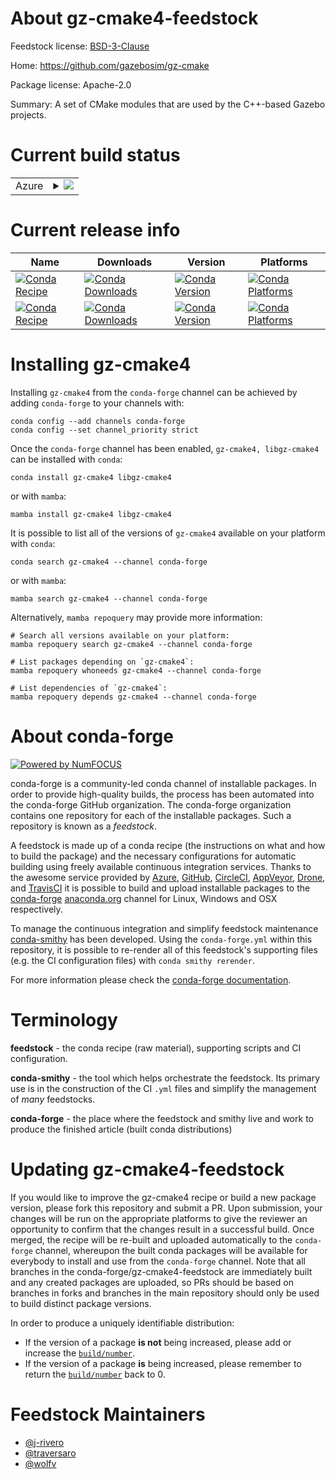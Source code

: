 About gz-cmake4-feedstock
=========================

Feedstock license: [BSD-3-Clause](https://github.com/conda-forge/gz-cmake-feedstock/blob/main/LICENSE.txt)

Home: https://github.com/gazebosim/gz-cmake

Package license: Apache-2.0

Summary: A set of CMake modules that are used by the C++-based Gazebo projects.

Current build status
====================


<table>
    
  <tr>
    <td>Azure</td>
    <td>
      <details>
        <summary>
          <a href="https://dev.azure.com/conda-forge/feedstock-builds/_build/latest?definitionId=17480&branchName=main">
            <img src="https://dev.azure.com/conda-forge/feedstock-builds/_apis/build/status/gz-cmake-feedstock?branchName=main">
          </a>
        </summary>
        <table>
          <thead><tr><th>Variant</th><th>Status</th></tr></thead>
          <tbody><tr>
              <td>linux_64</td>
              <td>
                <a href="https://dev.azure.com/conda-forge/feedstock-builds/_build/latest?definitionId=17480&branchName=main">
                  <img src="https://dev.azure.com/conda-forge/feedstock-builds/_apis/build/status/gz-cmake-feedstock?branchName=main&jobName=linux&configuration=linux%20linux_64_" alt="variant">
                </a>
              </td>
            </tr><tr>
              <td>linux_aarch64</td>
              <td>
                <a href="https://dev.azure.com/conda-forge/feedstock-builds/_build/latest?definitionId=17480&branchName=main">
                  <img src="https://dev.azure.com/conda-forge/feedstock-builds/_apis/build/status/gz-cmake-feedstock?branchName=main&jobName=linux&configuration=linux%20linux_aarch64_" alt="variant">
                </a>
              </td>
            </tr><tr>
              <td>linux_ppc64le</td>
              <td>
                <a href="https://dev.azure.com/conda-forge/feedstock-builds/_build/latest?definitionId=17480&branchName=main">
                  <img src="https://dev.azure.com/conda-forge/feedstock-builds/_apis/build/status/gz-cmake-feedstock?branchName=main&jobName=linux&configuration=linux%20linux_ppc64le_" alt="variant">
                </a>
              </td>
            </tr><tr>
              <td>osx_64</td>
              <td>
                <a href="https://dev.azure.com/conda-forge/feedstock-builds/_build/latest?definitionId=17480&branchName=main">
                  <img src="https://dev.azure.com/conda-forge/feedstock-builds/_apis/build/status/gz-cmake-feedstock?branchName=main&jobName=osx&configuration=osx%20osx_64_" alt="variant">
                </a>
              </td>
            </tr><tr>
              <td>osx_arm64</td>
              <td>
                <a href="https://dev.azure.com/conda-forge/feedstock-builds/_build/latest?definitionId=17480&branchName=main">
                  <img src="https://dev.azure.com/conda-forge/feedstock-builds/_apis/build/status/gz-cmake-feedstock?branchName=main&jobName=osx&configuration=osx%20osx_arm64_" alt="variant">
                </a>
              </td>
            </tr><tr>
              <td>win_64</td>
              <td>
                <a href="https://dev.azure.com/conda-forge/feedstock-builds/_build/latest?definitionId=17480&branchName=main">
                  <img src="https://dev.azure.com/conda-forge/feedstock-builds/_apis/build/status/gz-cmake-feedstock?branchName=main&jobName=win&configuration=win%20win_64_" alt="variant">
                </a>
              </td>
            </tr>
          </tbody>
        </table>
      </details>
    </td>
  </tr>
</table>

Current release info
====================

| Name | Downloads | Version | Platforms |
| --- | --- | --- | --- |
| [![Conda Recipe](https://img.shields.io/badge/recipe-gz--cmake4-green.svg)](https://anaconda.org/conda-forge/gz-cmake4) | [![Conda Downloads](https://img.shields.io/conda/dn/conda-forge/gz-cmake4.svg)](https://anaconda.org/conda-forge/gz-cmake4) | [![Conda Version](https://img.shields.io/conda/vn/conda-forge/gz-cmake4.svg)](https://anaconda.org/conda-forge/gz-cmake4) | [![Conda Platforms](https://img.shields.io/conda/pn/conda-forge/gz-cmake4.svg)](https://anaconda.org/conda-forge/gz-cmake4) |
| [![Conda Recipe](https://img.shields.io/badge/recipe-libgz--cmake4-green.svg)](https://anaconda.org/conda-forge/libgz-cmake4) | [![Conda Downloads](https://img.shields.io/conda/dn/conda-forge/libgz-cmake4.svg)](https://anaconda.org/conda-forge/libgz-cmake4) | [![Conda Version](https://img.shields.io/conda/vn/conda-forge/libgz-cmake4.svg)](https://anaconda.org/conda-forge/libgz-cmake4) | [![Conda Platforms](https://img.shields.io/conda/pn/conda-forge/libgz-cmake4.svg)](https://anaconda.org/conda-forge/libgz-cmake4) |

Installing gz-cmake4
====================

Installing `gz-cmake4` from the `conda-forge` channel can be achieved by adding `conda-forge` to your channels with:

```
conda config --add channels conda-forge
conda config --set channel_priority strict
```

Once the `conda-forge` channel has been enabled, `gz-cmake4, libgz-cmake4` can be installed with `conda`:

```
conda install gz-cmake4 libgz-cmake4
```

or with `mamba`:

```
mamba install gz-cmake4 libgz-cmake4
```

It is possible to list all of the versions of `gz-cmake4` available on your platform with `conda`:

```
conda search gz-cmake4 --channel conda-forge
```

or with `mamba`:

```
mamba search gz-cmake4 --channel conda-forge
```

Alternatively, `mamba repoquery` may provide more information:

```
# Search all versions available on your platform:
mamba repoquery search gz-cmake4 --channel conda-forge

# List packages depending on `gz-cmake4`:
mamba repoquery whoneeds gz-cmake4 --channel conda-forge

# List dependencies of `gz-cmake4`:
mamba repoquery depends gz-cmake4 --channel conda-forge
```


About conda-forge
=================

[![Powered by
NumFOCUS](https://img.shields.io/badge/powered%20by-NumFOCUS-orange.svg?style=flat&colorA=E1523D&colorB=007D8A)](https://numfocus.org)

conda-forge is a community-led conda channel of installable packages.
In order to provide high-quality builds, the process has been automated into the
conda-forge GitHub organization. The conda-forge organization contains one repository
for each of the installable packages. Such a repository is known as a *feedstock*.

A feedstock is made up of a conda recipe (the instructions on what and how to build
the package) and the necessary configurations for automatic building using freely
available continuous integration services. Thanks to the awesome service provided by
[Azure](https://azure.microsoft.com/en-us/services/devops/), [GitHub](https://github.com/),
[CircleCI](https://circleci.com/), [AppVeyor](https://www.appveyor.com/),
[Drone](https://cloud.drone.io/welcome), and [TravisCI](https://travis-ci.com/)
it is possible to build and upload installable packages to the
[conda-forge](https://anaconda.org/conda-forge) [anaconda.org](https://anaconda.org/)
channel for Linux, Windows and OSX respectively.

To manage the continuous integration and simplify feedstock maintenance
[conda-smithy](https://github.com/conda-forge/conda-smithy) has been developed.
Using the ``conda-forge.yml`` within this repository, it is possible to re-render all of
this feedstock's supporting files (e.g. the CI configuration files) with ``conda smithy rerender``.

For more information please check the [conda-forge documentation](https://conda-forge.org/docs/).

Terminology
===========

**feedstock** - the conda recipe (raw material), supporting scripts and CI configuration.

**conda-smithy** - the tool which helps orchestrate the feedstock.
                   Its primary use is in the construction of the CI ``.yml`` files
                   and simplify the management of *many* feedstocks.

**conda-forge** - the place where the feedstock and smithy live and work to
                  produce the finished article (built conda distributions)


Updating gz-cmake4-feedstock
============================

If you would like to improve the gz-cmake4 recipe or build a new
package version, please fork this repository and submit a PR. Upon submission,
your changes will be run on the appropriate platforms to give the reviewer an
opportunity to confirm that the changes result in a successful build. Once
merged, the recipe will be re-built and uploaded automatically to the
`conda-forge` channel, whereupon the built conda packages will be available for
everybody to install and use from the `conda-forge` channel.
Note that all branches in the conda-forge/gz-cmake4-feedstock are
immediately built and any created packages are uploaded, so PRs should be based
on branches in forks and branches in the main repository should only be used to
build distinct package versions.

In order to produce a uniquely identifiable distribution:
 * If the version of a package **is not** being increased, please add or increase
   the [``build/number``](https://docs.conda.io/projects/conda-build/en/latest/resources/define-metadata.html#build-number-and-string).
 * If the version of a package **is** being increased, please remember to return
   the [``build/number``](https://docs.conda.io/projects/conda-build/en/latest/resources/define-metadata.html#build-number-and-string)
   back to 0.

Feedstock Maintainers
=====================

* [@j-rivero](https://github.com/j-rivero/)
* [@traversaro](https://github.com/traversaro/)
* [@wolfv](https://github.com/wolfv/)

